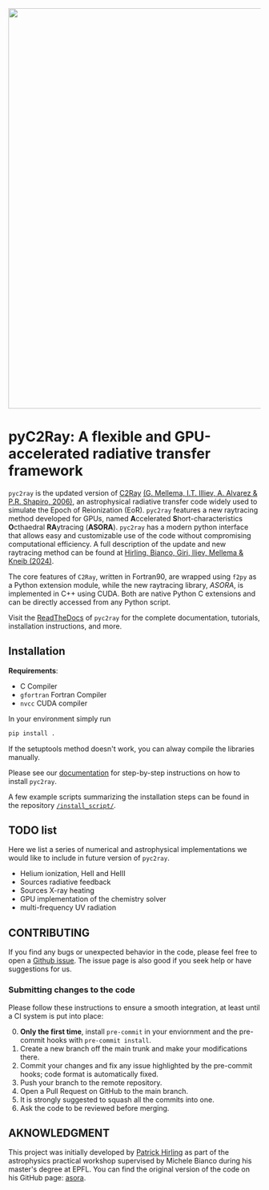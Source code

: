 <div align="left">
    <a name="logo"><img src="docs/fig/banner.jpg" width="800"></img></a>
</div>

# pyC2Ray: A flexible and GPU-accelerated radiative transfer framework
`pyc2ray` is the updated version of [C2Ray](https://github.com/garrelt/C2-Ray3Dm/tree/factorization) [(G. Mellema, I.T. Illiev, A. Alvarez & P.R. Shapiro, 2006)](https://ui.adsabs.harvard.edu/abs/2006NewA...11..374M/abstract), an astrophysical radiative transfer code widely used to simulate the Epoch of Reionization (EoR). `pyc2ray` features a new raytracing method developed for GPUs, named <b>A</b>ccelerated <b>S</b>hort-characteristics <b>O</b>cthaedral <b>RA</b>ytracing (<b>ASORA</b>). `pyc2ray` has a modern python interface that allows easy and customizable use of the code without compromising computational efficiency. A full description of the update and new raytracing method can be found at [Hirling, Bianco, Giri, Iliev, Mellema & Kneib (2024)](https://arxiv.org/abs/2311.01492).

The core features of `C2Ray`, written in Fortran90, are wrapped using `f2py` as a Python extension module, while the new raytracing library, _ASORA_, is implemented in C++ using CUDA. Both are native Python C extensions and can be directly accessed from any Python script.

Visit the [ReadTheDocs](https://pyc2ray.readthedocs.io) of `pyc2ray` for the complete documentation, tutorials, installation instructions, and more.

## Installation

**Requirements**:
- C Compiler
- `gfortran` Fortran Compiler
- `nvcc` CUDA compiler

In your environment simply run

```bash
pip install .
```

If the setuptools method doesn't work, you can alway compile the libraries manually.

Please see our [documentation](https://pyc2ray.readthedocs.io/en/latest/installation.html) for step-by-step instructions on how to install `pyc2ray`.

A few example scripts summarizing the installation steps can be found in the repository [`/install_script/`](https://github.com/cosmic-reionization/pyC2Ray/tree/main/install_scripts).

<!--
Additionally, once built, `pyc2ray` requires the `astropy` and `tools21cm` python packages to work. A few example scripts, that summarize the installation steps shown here below, are given in the repository `/install_script/`.

### 1. Build Fortran extension module (C2Ray)

The tool to build the module is `f2py`, provided by the `numpy` package. The build requires version 1.24.4 or higher, to check run `f2py` without any options. If the version is too old or the command doesn't exist, install the latest numpy version in your current virtual environment. To build the extension module, run
```
cd src/c2ray/
make
cp libc2ray.*.so ../../pyc2ray/lib
```
The last command line moves the resulting shared library file `libc2ray.*.so` to the previously created `/pyc2ray/lib/` directory.
### 2. Build CUDA extension module (Asora)
```
cd ../asora/
```
Edit the Makefile and add the correct include paths of your `python` (line 3, `PYTHONINC`) and `numpy` library (line 4, `NUMPYINC`). To find the correct python include path (line 3), you can run from your terminal
```
python -c "import sysconfig; print(sysconfig.get_path(name='include'))"
```
and to find the correct numpy include path (line 4), run
```
python -c "import numpy as np; print(np.get_include())"
```
Then, build the extension module by running `make`, and again move the file `libasora.so` to `/pyc2ray/lib/`.
```
make
cp libasora.so ../../pyc2ray/lib
```
Finally, you can add `pyc2ray` path to your `PYTHONPATH`.
```
cd ../..
PYC2RAY_PATH=$(pwd)
export PYTHONPATH="$PYC2RAY_PATH:$PYTHONPATH"
```
### 3. Test the Install
You can quickly double-check with the command line:
```
python -c "import pyc2ray as pc2r"
```
If the build was successful it should not give any error message. Moreover, you can use of the test script in `/test/unit_tests_hackathon/1_single_source` and run
```
mkdir results
python run_example.py --gpu
```
This performs a RT simulation with a single source in a uniform volume, and checks for errors.

## Reproduce tests from the paper
The four tests performed in the paper are located in `paper_tests`, along with the script used to perform the raytracing benchmark. Each directory contains a Jupyter notebook with basic instructions to reproduce the plots shown in the paper. Note that for some of these tests, a reference output from the original C2Ray code is used for comparison. In these cases, you have the choice to either run C2Ray yourself by making the appropriate adjustments in the source code, or download the binary output directly, which is currently hosted [here](https://drive.proton.me/urls/0W5XJ6WXXC#QWHTxmY9qQ99).

### Note on raytracing benchmark
The raytracing benchmark (Figure 8 in the paper) might be an especially useful test to reproduce on your system. 
<div align="left">
   <a name="scaling"><img src="docs/fig/scaling.jpg" width="800" height="auto"></img></a>
</div>

The relevant script is located at `paper_tests/raytracing_benchmark/run_test.py`. This script is quite general, and allows you to measure the runtime of the GPU raytracing function for a varying number of sources, batch sizes and raytracing radii. The steps to reproduce exactly the test shown in the paper are outlined in the Jupyter Notebooks in `paper_tests/raytracing_benchmark/`. 

## Usage
A `pyc2ray` simulation is set up by creating an instance of a subclass of `C2Ray`. A few examples are provided, but in principle the idea is to create a new subclass and tailor it for the specific requirements of the simulation you wish to perform. The core functions (e.g. time evolution, raytracing, chemistry) are defined in the `C2Ray` base class, while auxilary methods specific to your use case are free to be overloaded as you wish.
-->

## TODO list
Here we list a series of numerical and astrophysical implementations we would like to include in future version of `pyc2ray`.
- Helium ionization, HeII and HeIII
- Sources radiative feedback
- Sources X-ray heating
- GPU implementation of the chemistry solver
- multi-frequency UV radiation

## CONTRIBUTING

If you find any bugs or unexpected behavior in the code, please feel free to open a [Github issue](https://github.com/cosmic-reionization/pyC2Ray/issues).
The issue page is also good if you seek help or have suggestions for us.

### Submitting changes to the code

Please follow these instructions to ensure a smooth integration, at least until a CI system is put into place:

0. **Only the first time**, install `pre-commit` in your enviornment and the pre-commit hooks with `pre-commit install`.
1. Create a new branch off the main trunk and make your modifications there.
2. Commit your changes and fix any issue highlighted by the pre-commit hooks; code format is automatically fixed.
3. Push your branch to the remote repository.
4. Open a Pull Request on GitHub to the main branch.
5. It is strongly suggested to squash all the commits into one.
6. Ask the code to be reviewed before merging.

## AKNOWLEDGMENT

This project was initially developed by [Patrick Hirling](https://github.com/phirling) as part of the astrophysics practical workshop supervised by Michele Bianco during his master's degree at EPFL. You can find the original version of the code on his GitHub page: [asora](https://github.com/phirling/pyc2ray).
